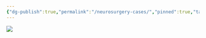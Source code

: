 ```yaml
---
{"dg-publish":true,"permalink":"/neurosurgery-cases/","pinned":true,"tags":["gardenEntry"],"created":"2023-05-27T13:58:35.000-07:00","updated":"2024-06-18T19:42:55.043-07:00"}
---
```



![](https://i.imgur.com/AVjgXwJ.jpeg)
